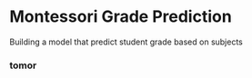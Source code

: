 # Montessori Grade Prediction
 Building a model that predict student grade based on subjects
 ###  tomor
